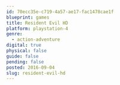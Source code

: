 ```yaml
---
id: 70ecc35e-c719-4a57-ae17-fac1478cae1f
blueprint: games
title: Resident Evil HD
platform: playstation-4
genre:
  - action-adventure
digital: true
physical: false
guide: false
pending: false
posted: 2016-09-04
slug: resident-evil-hd
---
```


